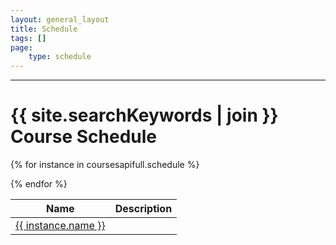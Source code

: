 ```yaml
---
layout: general_layout
title: Schedule
tags: []
page:
    type: schedule
---
```


<hr class="my-2">
<h1>{{ site.searchKeywords | join }} Course Schedule</h1>

<table class="table">
<thead>
    <tr>
       <th>Name</th><th>Description</th>
    </tr> 
</thead>
<tbody>
</tbody>

{% for instance in coursesapifull.schedule %}
<tr>
<td><a href="/courses/{{ course.name | slug }}/">{{ instance.name }}</a></td>
<td>&nbsp;</td>
</tr>
{% endfor %}

</table>
